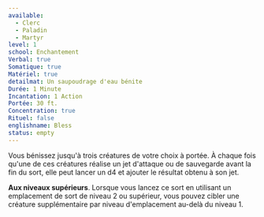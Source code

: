 ```yaml
---
available:
  - Clerc
  - Paladin
  - Martyr
level: 1
school: Enchantement
Verbal: true
Somatique: true
Matériel: true
detailmat: Un saupoudrage d'eau bénite
Durée: 1 Minute
Incantation: 1 Action
Portée: 30 ft.
Concentration: true
Rituel: false
englishname: Bless
status: empty
---
```

Vous bénissez jusqu'à trois créatures de votre choix à portée. À chaque fois qu'une de ces créatures réalise un jet d'attaque ou de sauvegarde avant la fin du sort, elle peut lancer un d4 et ajouter le résultat obtenu à son jet.

**Aux niveaux supérieurs**. Lorsque vous lancez ce sort en utilisant un emplacement de sort de niveau 2 ou supérieur, vous pouvez cibler une créature supplémentaire par niveau d'emplacement au-delà du niveau 1.
